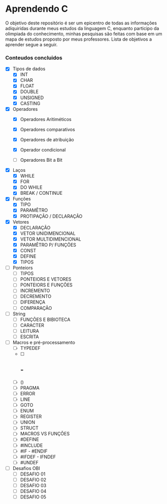 # Aprendendo C
O objetivo deste repositório é ser um epicentro de todas as informações adiquiridas durante meus estudos da linguagem C, enquanto participo da olimpiada do conhecimento, minhas pesquisas são feitas com base em um mapa de estudos proposto por meus professores. Lista de objetivos a aprender segue a seguir.

### Conteudos concluidos
- [X] Tipos de dados
    - [X] INT
    - [X] CHAR
    - [X] FLOAT
    - [X] DOUBLE
    - [X] UNSIGNED
    - [X] CASTING
  
- [X] Operadores
    - [X] Operadores Aritiméticos 
    - [X] Operadores comparativos
    - [X] Operadores de atribuição
    - [X] Operador condicional
    - [ ] Operadores Bit a Bit
  
  
- [X] Laços
    - [X] WHILE
    - [X] FOR
    - [X] DO WHILE
    - [X] BREAK / CONTINUE
- [X] Funções
    - [X] TIPO
    - [X] PARAMÊTRO
    - [X] PROTIPAÇÃO / DECLARAÇÃO 
- [X] Vetores
    - [X] DECLARAÇÃO
    - [X] VETOR UNIDIMENCIONAL
    - [X] VETOR MULTIDIMENCIONAL
    - [X] PARAMÊTRO P/ FUNÇÕES
    - [X] CONST
    - [X] DEFINE
    - [X] TIPOS 
- [ ] Ponteiors
    - [ ] TIPOS
    - [ ] PONTEIORS E VETORES
    - [ ] PONTEIORS E FUNÇÕES
    - [ ] INCREMENTO
    - [ ] DECREMENTO
    - [ ] DIFERENÇA
    - [ ] COMPARAÇÃO 
- [ ] String
    - [ ] FUNÇÕES E BIBIOTECA
    - [ ] CARACTER
    - [ ] LEITURA
    - [ ] ESCRITA 
- [ ] Macros e pré-processamento
    - [ ] TYPEDEF
    - [ ] ## - #
    - [ ] ()
    - [ ] PRAGMA
    - [ ] ERROR
    - [ ] LINE
    - [ ] GOTO
    - [ ] ENUM
    - [ ] REGISTER
    - [ ] UNION
    - [ ] STRUCT
    - [ ] MACROS VS FUNÇÕES
    - [ ] #DEFINE
    - [ ] #INCLUDE
    - [ ] #IF - #ENDIF
    - [ ] #IFDEF - IFNDEF
    - [ ] #UNDEF 
- [ ] Desafios OBI
    - [ ] DESAFIO 01
    - [ ] DESAFIO 02
    - [ ] DESAFIO 03
    - [ ] DESAFIO 04
    - [ ] DESAFIO 05 